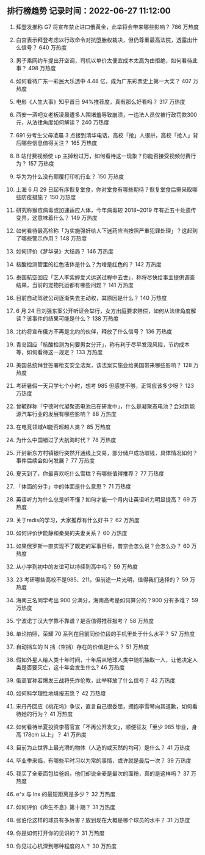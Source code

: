 
## 排行榜趋势 记录时间：2022-06-27 11:12:00
  
  1. 拜登发推称 G7 将宣布禁止进口俄黄金，此举将会带来哪些影响？ 786 万热度
    
  2. 白宫表示拜登考虑以行政命令对抗堕胎权裁决，但仍尊重最高法院，透露出什么信号？ 640 万热度
    
  3. 男子乘网约车提出开空调，司机以单价太便宜成本太高为由拒绝，如何看待此事？ 498 万热度
    
  4. 如何看待广东一彩民大乐透中 4.48 亿，成为广东彩票史上第一大奖？ 407 万热度
    
  5. 电影《人生大事》知乎首日 94%推荐度，真有那么好看吗？ 317 万热度
    
  6. 西安一酒吧女老板凌晨遭多人围堵羞辱致崩溃，一违法人员仅被行政罚款300元，从法律角度如何解读？ 240 万热度
    
  7. 691 分考生父母凌晨 3 点接到清华电话，高校「抢」人很拼，高校「抢人」背后哪些信息值得关注？ 165 万热度
    
  8. B 站付费视频使 up 主掉粉过万，如何看待这一现象？你能否接受视频付费行为？ 157 万热度
    
  9. 华为为什么没有颠覆打印机行业？ 150 万热度
    
  10. 上海 6 月 29 日起有序恢复堂食，你对堂食有哪些期待？恢复堂食后需采取哪些防疫措施？ 150 万热度
    
  11. 研究称猴痘病毒或加速适应人体，今年病毒较 2018~2019 年有近五十处遗传变异，这意味着什么？ 149 万热度
    
  12. 如何看待最高检称「为实施强奸给人下迷药应当按照严重犯罪处理」？这起到了哪些警示作用？ 148 万热度
    
  13. 如何评价《梦华录》大结局？ 146 万热度
    
  14. 核酸检测管里的红色液体是什么？为啥是红色的？ 142 万热度
    
  15. 泰国航空回应「艺人李紫婷爱犬运送过程中去世」，称将尽快给事主提供调查结果，当前的宠物托运都有哪些问题？ 141 万热度
    
  16. 目前自动驾驶公司逐渐失去主动权，其原因是什么？ 140 万热度
    
  17. 6 月 24 日刘强东案公开听证会举行，女方出庭要求赔偿，如何从法律角度解读？该事件的结果可能是什么？ 138 万热度
    
  18. 北约将宣布俄方不再是北约的伙伴，释放了什么信号？ 136 万热度
    
  19. 青岛回应「核酸检测为何要男女分开」，称有利于尽早发现风险，节约成本等，如何看待这一规定？ 133 万热度
    
  20. 美国总统拜登签署枪支安全法案，该法案实施会给美国带来哪些影响？ 128 万热度
    
  21. 考研暑假一天只学七个小时，想考 985 但感觉不够，正常应该多少呀？ 123 万热度
    
  22. 曾毓群称「宁德时代凝聚态电池已在研发中」，什么是凝聚态电池？会对新能源汽车行业的发展有哪些影响？ 88 万热度
    
  23. 在电竞领域AI能否超越人类？ 85 万热度
    
  24. 为什么中国错过了大航海时代？ 78 万热度
    
  25. 开封新东方村镇银行突然开通线上交易，部分储户成功取钱，具体情况如何？事件后续会如何发展？ 77 万热度
    
  26. 夏天到了，你最喜欢吃什么雪糕？有哪些值得推荐？ 77 万热度
    
  27. 「体面的分手」中的体面是什么意思？ 71 万热度
    
  28. 英语听力为什么总是听不懂？如何才能一个月内让英语听力明显提高？ 69 万热度
    
  29. 关于redis的学习，大家推荐有什么好书？ 62 万热度
    
  30. 如何评价伊能静和秦昊的夫妻关系？ 60 万热度
    
  31. 如果俄罗斯一直实现不了既定的军事目标，普京会怎么说？会怎么办？ 60 万热度
    
  32. 从小学到初中的友谊可以持续到高中吗？ 59 万热度
    
  33. 23 考研哪些高校不是985、211，但前途一片光明，值得我们选择的？ 59 万热度
    
  34. 海南三名同学考出 900 分满分，海南高考是如何算分的？900 分有多难？ 59 万热度
    
  35. 宁波诺丁汉大学靠不靠谱？是否值得推荐报考？ 58 万热度
    
  36. 单论拍照，荣耀 70 系列在目前同价位段的手机里处于什么水平？ 57 万热度
    
  37. 自动挡车的 N 挡（空挡）存在的价值是什么？ 51 万热度
    
  38. 假如外星人给人类十年时间，十年后从地球人类中随机抽取一人，让他决定人类是否要灭亡，这十年会发生什么? 46 万热度
    
  39. 俄高官称若爆发三战将先炸伦敦，此举释放了什么信号？ 42 万热度
    
  40. 如何科学理性地填报志愿？ 42 万热度
    
  41. 宋丹丹回应《桃花坞》争议，直言自己很委屈，拥抱李雪琴向其道歉，如何看待她的行为？ 41 万热度
    
  42. 如何看待半夏投资李蓓官宣「不再公开发文」，顺便征友「至少 985 毕业，身高 178cm 以上」？ 41 万热度
    
  43. 目前为止世界上最光滑的物体（人造的或天然的均可）是什么？ 41 万热度
    
  44. 毕业季来临，有哪些平时习以为常的事情，或许就是最后一次？ 39 万热度
    
  45. 我买了全麦面包给爸妈，他们却说全麦是最次的面粉，真的是这样吗？ 37 万热度
    
  46. e^x 与 lnx 的最短距离是多少？ 32 万热度
    
  47. 如何评价《声生不息》第十期？ 31 万热度
    
  48. 张伯伦这样的球员有多厉害？放到现在大概是哪个球员的水平？ 31 万热度
    
  49. 你是如何打开你的见识的？ 31 万热度
    
  50. 你见过心机深到哪种程度的人？ 30 万热度
    